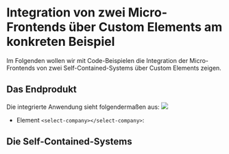 # Integration von zwei Micro-Frontends über Custom Elements am konkreten Beispiel
Im Folgenden wollen wir mit Code-Beispielen die Integration der Micro-Frontends von zwei Self-Contained-Systems über Custom Elements zeigen.
## Das Endprodukt
Die integrierte Anwendung sieht folgendermaßen aus:
<img src="https://cdn.jsdelivr.net/gh/owidder/jsArtikel@v20190416-01/images/i-hate-webcomponents.png"/>

* Element `<select-company></select-company>`: 
## Die Self-Contained-Systems

<!--stackedit_data:
eyJoaXN0b3J5IjpbLTEzMDM2MTk4MzAsMTkzNDQ1Nzg1NywyMD
UwMDM2MDY0LC0xMjgzNTM3MTAsLTg5MjIxMDkxXX0=
-->